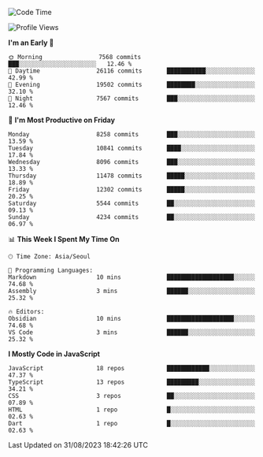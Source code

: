 <!--START_SECTION:waka-->
![Code Time](http://img.shields.io/badge/Code%20Time-5%2C326%20hrs%2013%20mins-blue)

![Profile Views](http://img.shields.io/badge/Profile%20Views-8-blue)

**I'm an Early 🐤** 

```text
🌞 Morning                7568 commits        ███░░░░░░░░░░░░░░░░░░░░░░   12.46 % 
🌆 Daytime                26116 commits       ███████████░░░░░░░░░░░░░░   42.99 % 
🌃 Evening                19502 commits       ████████░░░░░░░░░░░░░░░░░   32.10 % 
🌙 Night                  7567 commits        ███░░░░░░░░░░░░░░░░░░░░░░   12.46 % 
```
📅 **I'm Most Productive on Friday** 

```text
Monday                   8258 commits        ███░░░░░░░░░░░░░░░░░░░░░░   13.59 % 
Tuesday                  10841 commits       ████░░░░░░░░░░░░░░░░░░░░░   17.84 % 
Wednesday                8096 commits        ███░░░░░░░░░░░░░░░░░░░░░░   13.33 % 
Thursday                 11478 commits       █████░░░░░░░░░░░░░░░░░░░░   18.89 % 
Friday                   12302 commits       █████░░░░░░░░░░░░░░░░░░░░   20.25 % 
Saturday                 5544 commits        ██░░░░░░░░░░░░░░░░░░░░░░░   09.13 % 
Sunday                   4234 commits        ██░░░░░░░░░░░░░░░░░░░░░░░   06.97 % 
```


📊 **This Week I Spent My Time On** 

```text
🕑︎ Time Zone: Asia/Seoul

💬 Programming Languages: 
Markdown                 10 mins             ███████████████████░░░░░░   74.68 % 
Assembly                 3 mins              ██████░░░░░░░░░░░░░░░░░░░   25.32 % 

🔥 Editors: 
Obsidian                 10 mins             ███████████████████░░░░░░   74.68 % 
VS Code                  3 mins              ██████░░░░░░░░░░░░░░░░░░░   25.32 % 
```

**I Mostly Code in JavaScript** 

```text
JavaScript               18 repos            ████████████░░░░░░░░░░░░░   47.37 % 
TypeScript               13 repos            █████████░░░░░░░░░░░░░░░░   34.21 % 
CSS                      3 repos             ██░░░░░░░░░░░░░░░░░░░░░░░   07.89 % 
HTML                     1 repo              █░░░░░░░░░░░░░░░░░░░░░░░░   02.63 % 
Dart                     1 repo              █░░░░░░░░░░░░░░░░░░░░░░░░   02.63 % 
```




 Last Updated on 31/08/2023 18:42:26 UTC
<!--END_SECTION:waka-->
